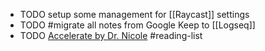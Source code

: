 - TODO setup some management for [[Raycast]] settings
- TODO #migrate all notes from Google Keep to [[Logseq]]
- TODO [Accelerate by Dr. Nicole](https://www.amazon.in/Accelerate-Software-Performing-Technology-Organizations/dp/1942788339) #reading-list